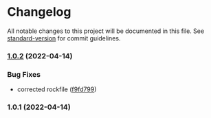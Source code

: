 # Changelog

All notable changes to this project will be documented in this file. See [standard-version](https://github.com/conventional-changelog/standard-version) for commit guidelines.

### [1.0.2](https://github.com/nodis-com-br/kp_nodis-oidc/compare/v1.0.1...v1.0.2) (2022-04-14)


### Bug Fixes

* corrected rockfile ([f9fd799](https://github.com/nodis-com-br/kp_nodis-oidc/commit/f9fd799597d49fda56f96d2cd4e60c3797e4fc91))

### 1.0.1 (2022-04-14)
